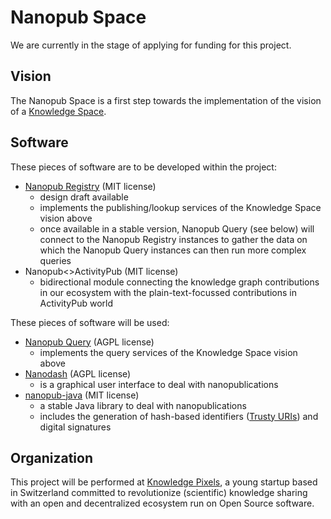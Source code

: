 # Nanopub Space

We are currently in the stage of applying for funding for this project.


## Vision

The Nanopub Space is a first step towards the implementation of the vision of a [Knowledge Space](https://w3id.org/knowledge-space/).


## Software

These pieces of software are to be developed within the project:

- [Nanopub Registry](https://github.com/knowledgepixels/nanopub-registry) (MIT license)
  - design draft available
  - implements the publishing/lookup services of the Knowledge Space vision above
  - once available in a stable version, Nanopub Query (see below) will connect to the Nanopub Registry instances to gather the data on which the Nanopub Query instances can then run more complex queries
- Nanopub<>ActivityPub (MIT license)
  - bidirectional module connecting the knowledge graph contributions in our ecosystem with the plain-text-focussed contributions in ActivityPub world

These pieces of software will be used:

- [Nanopub Query](https://github.com/knowledgepixels/nanopub-query) (AGPL license)
  - implements the query services of the Knowledge Space vision above
- [Nanodash](https://github.com/knowledgepixels/nanodash) (AGPL license)
  - is a graphical user interface to deal with nanopublications
- [nanopub-java](https://github.com/Nanopublication/nanopub-java) (MIT license)
  - a stable Java library to deal with nanopublications
  - includes the generation of hash-based identifiers ([Trusty URIs](https://trustyuri.net/)) and digital signatures


## Organization

This project will be performed at [Knowledge Pixels](https://knowledgepixels.com/), a young startup based in Switzerland committed to revolutionize (scientific) knowledge sharing with an open and decentralized ecosystem run on Open Source software.

